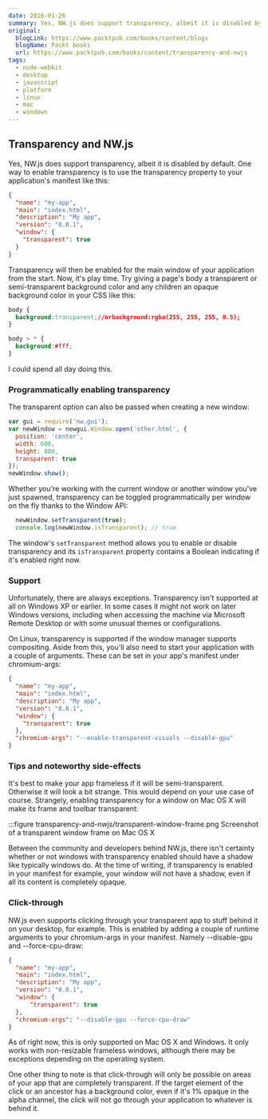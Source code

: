 ```yaml
---
date: 2016-01-26
summary: Yes, NW.js does support transparency, albeit it is disabled by default. One way to enable transparency is to use the transparency property to your application's manifest like this...
original:
  blogLink: https://www.packtpub.com/books/content/blogs
  blogName: Packt books
  url: https://www.packtpub.com/books/content/transparency-and-nwjs
tags:
  - node-webkit
  - desktop
  - javascript
  - platform
  - linux
  - mac
  - windows
---
```


## Transparency and NW.js

Yes, NW.js does support transparency, albeit it is disabled by default. One way to enable transparency is to use the transparency property to your application's manifest like this:

```json
{
  "name": "my-app",
  "main": "index.html",
  "description": "My app",
  "version": "0.0.1",
  "window": {
    "transparent": true
  }
}
```

Transparency will then be enabled for the main window of your application from the start. Now, it's play time. Try giving a page's body a transparent or semi-transparent background color and any children an opaque background color in your CSS like this:

```css
body {
  background:transparent;//orbackground:rgba(255, 255, 255, 0.5);
}

body > * {
  background:#fff;
}
```

I could spend all day doing this.

### Programmatically enabling transparency

The transparent option can also be passed when creating a new window:

```javascript
var gui = require('nw.gui');
var newWindow = newgui.Window.open('other.html', {
  position: 'center',
  width: 600,
  height: 800,
  transparent: true
});
newWindow.show();
```

Whether you're working with the current window or another window you've just spawned, transparency can be toggled programmatically per window on the fly thanks to the Window API:

```javascript
  newWindow.setTransparent(true);
  console.log(newWindow.isTransparent); // true
```

The window's `setTransparent` method allows you to enable or disable transparency and its `isTransparent` property contains a Boolean indicating if it's enabled right now.

### Support

Unfortunately, there are always exceptions. Transparency isn't supported at all on Windows XP or earlier. In some cases it might not work on later Windows versions, including when accessing the machine via Microsoft Remote Desktop or with some unusual themes or configurations.

On Linux, transparency is supported if the window manager supports compositing. Aside from this, you'll also need to start your application with a couple of arguments. These can be set in your app's manifest under chromium-args:

```json
{
  "name": "my-app",
  "main": "index.html",
  "description": "My app",
  "version": "0.0.1",
  "window": {
    "transparent": true
  },
  "chromium-args": "--enable-transparent-visuals --disable-gpu"
}
```

### Tips and noteworthy side-effects

It's best to make your app frameless if it will be semi-transparent. Otherwise it will look a bit strange. This would depend on your use case of course. Strangely, enabling transparency for a window on Mac OS X will make its frame and toolbar transparent:

:::figure transparency-and-nwjs/transparent-window-frame.png Screenshot of a transparent window frame on Mac OS X 

Between the community and developers behind NW.js, there isn't certainty whether or not windows with transparency enabled should have a shadow like typically windows do. At the time of writing, if transparency is enabled in your manifest for example, your window will not have a shadow, even if all its content is completely opaque.

### Click-through

NW.js even supports clicking through your transparent app to stuff behind it on your desktop, for example. This is enabled by adding a couple of runtime arguments to your chromium-args in your manifest. Namely --disable-gpu and --force-cpu-draw:

```json
{
  "name": "my-app",
  "main": "index.html",
  "description": "My app",
  "version": "0.0.1",
  "window": {
      "transparent": true
  },
  "chromium-args": "--disable-gpu --force-cpu-draw"
}
```

As of right now, this is only supported on Mac OS X and Windows. It only works with non-resizable frameless windows, although there may be exceptions depending on the operating system.

One other thing to note is that click-through will only be possible on areas of your app that are completely transparent. If the target element of the click or an ancestor has a background color, even if it's 1% opaque in the alpha channel, the click will not go through your application to whatever is behind it.

